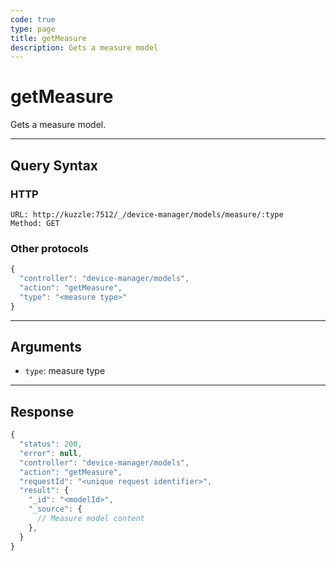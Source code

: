 ```yaml
---
code: true
type: page
title: getMeasure
description: Gets a measure model
---
```


# getMeasure

Gets a measure model.

---

## Query Syntax

### HTTP

```http
URL: http://kuzzle:7512/_/device-manager/models/measure/:type
Method: GET
```

### Other protocols

```js
{
  "controller": "device-manager/models",
  "action": "getMeasure",
  "type": "<measure type>"
}
```

---

## Arguments

- `type`: measure type

---

## Response

```js
{
  "status": 200,
  "error": null,
  "controller": "device-manager/models",
  "action": "getMeasure",
  "requestId": "<unique request identifier>",
  "result": {
    "_id": "<modelId>",
    "_source": {
      // Measure model content
    },
  }
}
```
